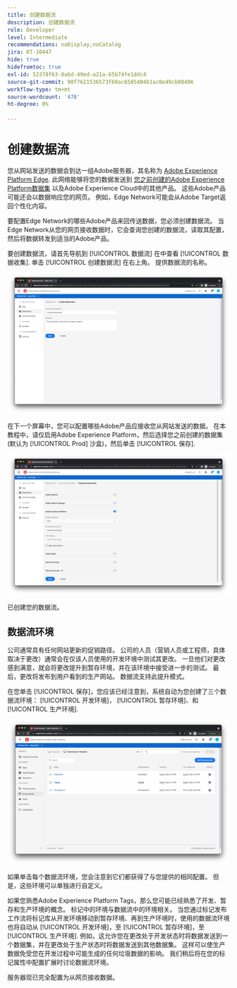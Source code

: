 ```yaml
---
title: 创建数据流
description: 创建数据流
role: Developer
level: Intermediate
recommendations: noDisplay,noCatalog
jira: KT-10447
hide: true
hidefromtoc: true
exl-id: 52378f63-8a6d-49ed-a21a-65b74fe1ddc4
source-git-commit: 90f7621536573f60ac6585404b1ac0e49cb08496
workflow-type: tm+mt
source-wordcount: '478'
ht-degree: 0%

---
```


# 创建数据流

您从网站发送的数据会到达一组Adobe服务器，其名称为 [Adobe Experience Platform Edge](https://business.adobe.com/products/experience-platform/experience-platform-edge-network.html). 此网络能够将您的数据发送到 [您之前创建的Adobe Experience Platform数据集](create-a-schema.md) 以及Adobe Experience Cloud中的其他产品。 这些Adobe产品可能还会以数据响应您的网页。 例如，Edge Network可能会从Adobe Target返回个性化内容。

要配置Edge Network的哪些Adobe产品来回传送数据，您必须创建数据流。 当Edge Network从您的网页接收数据时，它会查询您创建的数据流，读取其配置，然后将数据转发到适当的Adobe产品。

要创建数据流，请首先导航到 [!UICONTROL 数据流] 在中查看 [!UICONTROL 数据收集]. 单击 [!UICONTROL 创建数据流] 在右上角。 提供数据流的名称。

![数据流名称和描述](../../../assets/implementation-strategy/datastream-name-description.png)

在下一个屏幕中，您可以配置哪些Adobe产品应接收您从网站发送的数据。 在本教程中，请仅启用Adobe Experience Platform，然后选择您之前创建的数据集(默认为 [!UICONTROL Prod] 沙盒)，然后单击 [!UICONTROL 保存].

![数据流产品配置](../../../assets/implementation-strategy/datastream-product-configuration.png)

已创建您的数据流。

## 数据流环境

公司通常具有任何网站更新的促销路径。 公司的人员（营销人员或工程师，具体取决于更改）通常会在仅该人员使用的开发环境中测试其更改。 一旦他们对更改感到满意，就会将更改提升到暂存环境，并在该环境中接受进一步的测试。 最后，更改将发布到用户看到的生产网站。 数据流支持此提升模式。

在您单击 [!UICONTROL 保存]，您应该已经注意到，系统自动为您创建了三个数据流环境： [!UICONTROL 开发环境]， [!UICONTROL 暂存环境]、和 [!UICONTROL 生产环境].

![数据流环境](../../../assets/implementation-strategy/datastream-environments.png)

如果单击每个数据流环境，您会注意到它们都获得了与您提供的相同配置。 但是，这些环境可以单独进行自定义。

如果您熟悉Adobe Experience Platform Tags，那么您可能已经熟悉了开发、暂存和生产环境的概念。 标记中的环境与数据流中的环境相关。 当您通过标记发布工作流将标记库从开发环境移动到暂存环境、再到生产环境时，使用的数据流环境也将自动从 [!UICONTROL 开发环境]，至 [!UICONTROL 暂存环境]，至 [!UICONTROL 生产环境]. 例如，这允许您在更改处于开发状态时将数据发送到一个数据集，并在更改处于生产状态时将数据发送到其他数据集。 这样可以使生产数据免受您在开发过程中可能生成的任何垃圾数据的影响。 我们稍后将在您的标记属性中配置扩展时讨论数据流环境。

服务器现已完全配置为从网页接收数据。
